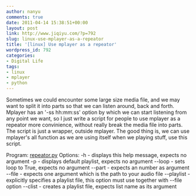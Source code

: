 ```yaml
---
author: nanyu
comments: true
date: 2011-04-14 15:38:51+00:00
layout: post
link: http://www.jiqiyu.com/?p=792
slug: linux-use-mplayer-as-a-repeator
title: '[linux] Use mplayer as a repeator'
wordpress_id: 792
categories:
- Digital Life
tags:
- linux
- mplayer
- python
---
```



Sometimes we could encounter some large size media file, and we may want to split it into parts so that we can listen around, back and forth. Mplayer has an '-ss hh:mm:ss' option by which we can start listening from any point we want, so I just write a script for people to use mplayer as a repeator more convinience, without really break the media file into parts. The script is just a wrapper, outside mplayer. The good thing is, we can use mplayer's all function as we are using itself when we playing stuff, use this script.






Program: [repeator.py](http://jiqiyu.com/codes/repeator.html) 
Options:
    -h - displays this help message, expects no argument
    -p - displays default playlist, expects no argument
    --loop - sets loop to True, expects no argument
    --part - expects an number as argument
    --file - expects one argument which is the path to your audio file
    --playlist - explicitly specifies a playlist file, this option must use together
                   with --file option
    --clist - creates a playlist file, expects list name as its argument

